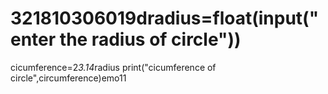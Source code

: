 # 321810306019dradius=float(input("enter the radius of circle"))
cicumference=2*3.14*radius
print("cicumference of circle",circumference)emo11
